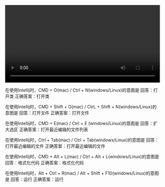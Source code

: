 <video width="100%" controls="" preload="auto">
<source  id="mp4"  src="https://s3.cn-north-1.amazonaws.com.cn/tws-courses-resource/004.mp4" type="video/mp4">
<p>抱歉，你的浏览器不支持在线视频播放</p>
</video>

在使用Intellij时，CMD + O(mac) / Ctrl + N(windows/Linux)的意图是
回答：打开类
正确答案：打开类

在使用Intellij时，CMD + Shift + O(mac) / CtrL + Shift + N(windows/Linux)的意图是
回答：打开文件
正确答案：打开文件

在使用Intellij时，CMD + E(mac) / Ctrl + E (windows/Linux)的意图是
回答：扩大选区
正确答案：打开最近编辑的文件列表

在使用Intellij时，Ctrl + Tab(mac) / Ctrl + Tab(windows/Linux)的意图是
回答：打开最近编辑的文件
正确答案：打开最近编辑的文件

在使用Intellij时，CMD + Alt + L(mac) / Ctrl + Alt + L(windows/Linux)的意图是
回答：格式化代码
正确答案：格式化代码

在使用Intellij时，Alt + Ctrl + R(mac) / Alt + Shift + F10(windows/Linux)的意图是
回答：运行
正确答案：运行
